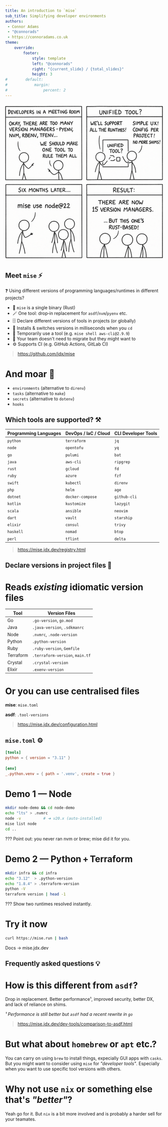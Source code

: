 ```yaml
---
title: An introduction to `mise`
sub_title: Simplifying developer environments
authors: 
 - Connor Adams
 - "@connorads"
 - https://connoradams.co.uk
theme:
    override:
        footer:
            style: template
            left: "@connorads"
            right: "{current_slide} / {total_slides}"
            height: 3
#        default:
#            margin:
#                percent: 2
---
```


![image:width:100%](comic.png)

<!-- end_slide -->

Meet `mise` ⚡
---

❓ Using different versions of programming languages/runtimes in different projects?

<!-- pause -->

- 🦀 `mise` is a single binary (Rust)
- 🪄 One tool: drop‑in replacement for `asdf`/`nvm`/`pyenv` etc.
- 🗄️ Declare different versions of tools in projects (or globally)
- 📂 Installs & switches versions in milliseconds when you `cd`
- 🐚 Temporarily use a tool (e.g. `mise shell aws-cli@2.9.9`)
- 🤝 Your team doesn't need to migrate but they might want to
- ⚙️ Supports CI (e.g. GitHub Actions, GitLab CI)

> https://github.com/jdx/mise

<!-- pause -->

# And moar 🌈
- `environments` (alternative to `direnv`)
- `tasks` (alternative to `make`)
- `secrets` (alternative to `dotenv`)
- `hooks` 

<!-- end_slide -->

Which tools are supported? ⚒️
---

| **Programming Languages** | **DevOps / IaC / Cloud** | **CLI Developer Tools** |
|---------------------------|---------------------------|--------------------------|
| `python`                  | `terraform`               | `jq`                    |
| `node`                    | `opentofu`                | `yq`                    |
| `go`                      | `pulumi`                  | `bat`                   |
| `java`                    | `aws-cli`                 | `ripgrep`               |
| `rust`                    | `gcloud`                  | `fd`                    |
| `ruby`                    | `azure`                   | `fzf`                   |
| `swift`                   | `kubectl`                 | `direnv`                |
| `php`                     | `helm`                    | `age`                   |
| `dotnet`                  | `docker-compose`          | `github-cli`            |
| `kotlin`                  | `kustomize`               | `lazygit`               |
| `scala`                   | `ansible`                 | `neovim`                |
| `dart`                    | `vault`                   | `starship`              |
| `elixir`                  | `consul`                  | `trivy`                 |
| `haskell`                 | `nomad`                   | `btop`                  |
| `perl`                    | `tflint`                  | `delta`                 |

> https://mise.jdx.dev/registry.html

<!-- end_slide -->

Declare versions in project files 📂
---

<!-- column_layout: [6, 4] -->

<!-- column: 0 -->

# Reads *existing* idiomatic version files

| Tool      | Version Files |
|-----------|---------------|
| Go        | `.go-version`, `go.mod` |
| Java      | `.java-version`, `.sdkmanrc` |
| Node      | `.nvmrc`, `.node-version` |
| Python    | `.python-version` |
| Ruby      | `.ruby-version`, `Gemfile` |
| Terraform | `.terraform-version`, `main.tf` |
| Crystal   | `.crystal-version` |
| Elixir    | `.exenv-version` |

<!-- column: 1 -->

# Or you can use centralised files

**mise**: `mise.toml`

**asdf**: `.tool-versions`

<!-- reset_layout -->


> https://mise.jdx.dev/configuration.html

<!-- end_slide -->

`mise.toml` ⚙️
---

```toml
[tools]
python = { version = "3.11" }

[env]
_.python.venv = { path = '.venv', create = true }
```

<!-- end_slide -->

# Demo 1 — Node

```bash
mkdir node-demo && cd node-demo
echo "lts" > .nvmrc
node -v          # ➜ v20.x (auto‑installed)
mise list node
cd ..
```

???
Point out: you never ran nvm or brew; mise did it for you.

<!-- end_slide -->

# Demo 2 — Python + Terraform

```bash
mkdir infra && cd infra
echo "3.12"  > .python-version
echo "1.8.4" > .terraform-version
python -V
terraform version | head -1
```

???
Show two runtimes resolved instantly.

<!-- end_slide -->

# Try it now

```bash
curl https://mise.run | bash
```

Docs → mise.jdx.dev

<!-- end_slide -->

Frequently asked questions 💡
---

<!-- pause -->

# How is this different from `asdf`?

Drop in replacement. Better performance¹, improved security, better DX, and lack of reliance on shims.

_¹ Performance is still better but `asdf` had a recent rewrite in `go`_

> https://mise.jdx.dev/dev-tools/comparison-to-asdf.html

<!-- pause -->

# But what about `homebrew` or `apt` etc.?

You can carry on using `brew` to install things, expecially GUI apps with `casks`. But you might want to consider using `mise` for _"developer tools"_. Especially when you want to use specific tool versions with others.

<!-- pause -->

# Why not use `nix` or something else that's _"better"_?

Yeah go for it. But `nix` is a bit more involved and is probably a harder sell for your teamates.
